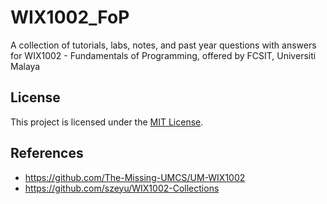 # WIX1002_FoP
A collection of tutorials, labs, notes, and past year questions with answers for WIX1002 - Fundamentals of Programming, offered by FCSIT, Universiti Malaya

## License
This project is licensed under the [MIT License](LICENSE).

## References
* https://github.com/The-Missing-UMCS/UM-WIX1002
* https://github.com/szeyu/WIX1002-Collections
